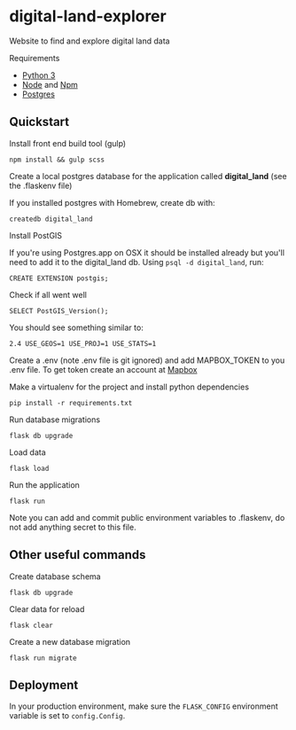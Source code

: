 digital-land-explorer
===============================

Website to find and explore digital land data


Requirements

- [Python 3](https://www.python.org/)
- [Node](https://nodejs.org/en/) and [Npm](https://www.npmjs.com/)
- [Postgres](https://www.postgresql.org/)

Quickstart
----------

Install front end build tool (gulp)

    npm install && gulp scss


Create a local postgres database for the application called **digital_land** (see the .flaskenv file)

If you installed postgres with Homebrew, create db with:

    createdb digital_land

Install PostGIS

If you're using Postgres.app on OSX it should be installed already but you'll need to add it to the digital_land db. Using `psql -d digital_land`, run:

    CREATE EXTENSION postgis;

Check if all went well

    SELECT PostGIS_Version();

You should see something similar to:

    2.4 USE_GEOS=1 USE_PROJ=1 USE_STATS=1

Create a .env (note .env file is git ignored) and add MAPBOX_TOKEN to you .env file. To get token create an account at
[Mapbox](https://www.mapbox.com/)

Make a virtualenv for the project and install python dependencies

    pip install -r requirements.txt

Run database migrations

    flask db upgrade

Load data

    flask load

Run the application

    flask run

Note you can add and commit public environment variables to .flaskenv, do not add anything secret to this
file.

Other useful commands
---------------------

Create database schema

    flask db upgrade

Clear data for reload

    flask clear

Create a new database migration

    flask run migrate

Deployment
----------

In your production environment, make sure the ``FLASK_CONFIG`` environment variable is set to ``config.Config``.

